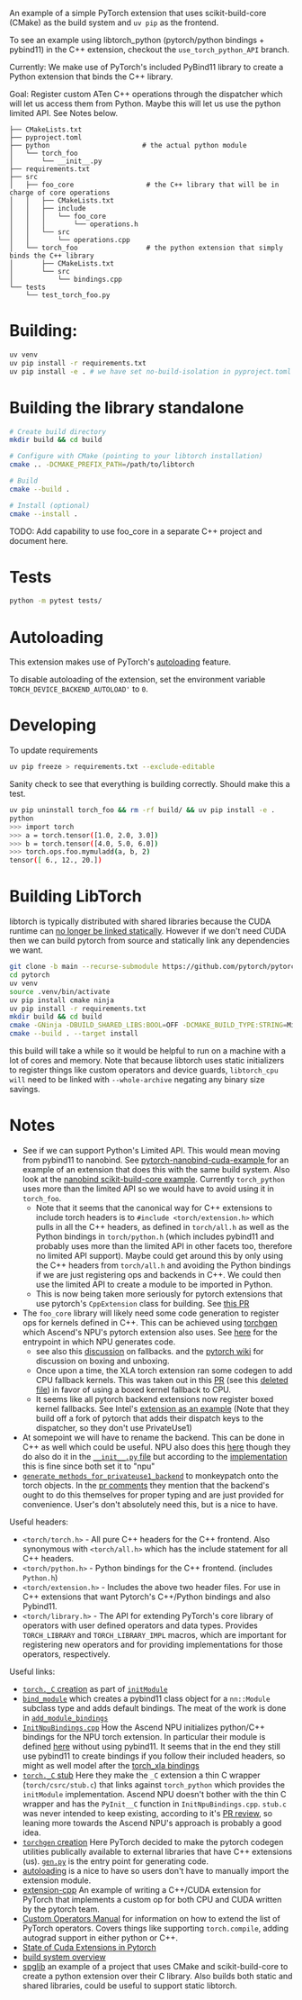 
An example of a simple PyTorch extension that uses scikit-build-core (CMake) as the build system and `uv pip` as the frontend.

To see an example using libtorch_python (pytorch/python bindings + pybind11) in the C++ extension, checkout the `use_torch_python_API` branch.

Currently:
We make use of PyTorch's included PyBind11 library to create a Python extension that binds the C++ library.

Goal:
Register custom ATen C++ operations through the dispatcher which will let us access them from Python. Maybe this will let us use the python limited API. See Notes below.

```
├── CMakeLists.txt
├── pyproject.toml
├── python                       # the actual python module
│   └── torch_foo
│       └── __init__.py
├── requirements.txt
├── src
│   ├── foo_core                  # the C++ library that will be in charge of core operations
│   │   ├── CMakeLists.txt
│   │   ├── include
│   │   │   └── foo_core
│   │   │       └── operations.h
│   │   └── src
│   │       └── operations.cpp
│   └── torch_foo                 # the python extension that simply binds the C++ library
│       ├── CMakeLists.txt
│       └── src
│           └── bindings.cpp
└── tests
    └── test_torch_foo.py
```

# Building:
```bash
uv venv
uv pip install -r requirements.txt
uv pip install -e . # we have set no-build-isolation in pyproject.toml
```

# Building the library standalone

```bash
# Create build directory
mkdir build && cd build

# Configure with CMake (pointing to your libtorch installation)
cmake .. -DCMAKE_PREFIX_PATH=/path/to/libtorch

# Build
cmake --build .

# Install (optional)
cmake --install .
```

TODO: Add capability to use foo_core in a separate C++ project and document here.

# Tests
```bash
python -m pytest tests/
```
# Autoloading
This extension makes use of PyTorch's [autoloading](https://pytorch.org/tutorials/prototype/python_extension_autoload.html) feature.

To disable autoloading of the extension, set the environment variable `TORCH_DEVICE_BACKEND_AUTOLOAD'` to `0`.

# Developing
To update requirements
```bash
uv pip freeze > requirements.txt --exclude-editable
```

Sanity check to see that everything is building correctly. Should make this a test.
```bash
uv pip uninstall torch_foo && rm -rf build/ && uv pip install -e .
python
>>> import torch
>>> a = torch.tensor([1.0, 2.0, 3.0])
>>> b = torch.tensor([4.0, 5.0, 6.0])
>>> torch.ops.foo.mymuladd(a, b, 2)
tensor([ 6., 12., 20.])
```

# Building LibTorch
libtorch is typically distributed with shared libraries because the CUDA runtime can [no longer be linked statically](https://discuss.pytorch.org/t/libtorch-cxx11-abi-static-library/211309). However if we don't need CUDA then we can build pytorch from source and statically link any dependencies we want.
```bash
git clone -b main --recurse-submodule https://github.com/pytorch/pytorch.git
cd pytorch
uv venv
source .venv/bin/activate
uv pip install cmake ninja
uv pip install -r requirements.txt
mkdir build && cd build
cmake -GNinja -DBUILD_SHARED_LIBS:BOOL=OFF -DCMAKE_BUILD_TYPE:STRING=MinSizeRel -DPYTHON_EXECUTABLE:PATH=`which python3` -DCMAKE_INSTALL_PREFIX:PATH=../install -DUSE_CUDA:BOOL=OFF -DUSE_CUDNN:BOOL=OFF -DUSE_XNNPACK:BOOL=OFF -DBUILD_TEST:BOOL=OFF -DBUILD_PYTHON:BOOL=OFF ..
cmake --build . --target install
```
this build will take a while so it would be helpful to run on a machine with a lot of cores and memory.
Note that because libtorch uses static initializers to register things like custom operators and device guards, `libtorch_cpu will` need to be
linked with `--whole-archive` negating any binary size savings.


# Notes
- See if we can support Python's Limited API. This would mean moving from pybind11 to nanobind. See [
pytorch-nanobind-cuda-example
](https://github.com/jannismoeller/pytorch-nanobind-cuda-example) for an example of an extension that does this with the same build system. Also look at the [nanobind scikit-build-core example](https://github.com/wjakob/nanobind_example). Currently `torch_python` uses more than the limited API so we would have to avoid using it in `torch_foo`.
  - Note that it seems that the canonical way for C++ extensions to include torch headers is to `#include <torch/extension.h>` which pulls in all the C++ headers, as defined in `torch/all.h` as well as the Python bindings in `torch/python.h` (which includes pybind11 and probably uses more than the limited API in other facets too, therefore no limited API support). Maybe could get around this by only using the C++ headers from `torch/all.h` and avoiding the Python bindings if we are just registering ops and backends in C++. We could then use the limited API to create a module to be imported in Python.
  - This is now being taken more seriously for pytorch extensions that use pytorch's `CppExtension` class for building. See [this PR](https://github.com/pytorch/pytorch/pull/145764)
- The `foo_core` library will likely need some code generation to register ops for kernels defined in C++. This can be achieved using [torchgen](https://github.com/pytorch/pytorch/tree/master/torchgen) which Ascend's NPU's pytorch extension also uses. See [here](https://github.com/Ascend/pytorch/blob/master/generate_code.sh) for the entrypoint in which NPU generates code.
  - see also this [discussion](https://dev-discuss.pytorch.org/t/backend-fallbacks/195) on fallbacks. and the [pytorch wiki](https://github.com/pytorch/pytorch/wiki/Boxing-and-Unboxing-in-the-PyTorch-Operator-Library) for discussion on boxing and unboxing.
  - Once upon a time, the XLA torch extension ran some codegen to add CPU fallback kernels. This was taken out in this [PR](https://github.com/pytorch/pytorch/pull/58065) (see this [deleted file](https://github.com/pytorch/pytorch/pull/58065/files#diff-4cd06a72bfdef66dd62378d7f0adb439fd2dfac0190c65072c6e67def7ff7b04)) in favor of using a boxed kernel fallback to CPU.
  - It seems like all pytorch backend extensions now register boxed kernel fallbacks. See Intel's [extension as an example](https://github.com/HabanaAI/gaudi-pytorch-bridge/blob/1167bf4dbc9fc0d1a20102d4ac91b406d44a2d2e/hpu_ops/cpu_fallback.cpp#L116) (Note that they build off a fork of pytorch that adds their dispatch keys to the dispatcher, so they don't use PrivateUse1)
- At somepoint we will have to rename the backend. This can be done in C++ as well which could be useful. NPU also does this [here](https://github.com/Ascend/pytorch/blob/24a508cd1022f9a383dbc53f0a9ab6b526e4fcda/torch_npu/csrc/core/npu/impl/NPUGuardImpl.cpp#L188) though they do also do it in the [`__init__.py` file](https://github.com/Ascend/pytorch/blob/24a508cd1022f9a383dbc53f0a9ab6b526e4fcda/torch_npu/__init__.py#L185) but according to the [implementation](register_privateuse1_backend) this is fine since both set it to "npu"
- [`generate_methods_for_privateuse1_backend`](https://docs.pytorch.org/docs/stable/generated/torch.utils.generate_methods_for_privateuse1_backend.html) to monkeypatch onto the torch objects. In the [pr comments](https://github.com/pytorch/pytorch/pull/98066#issuecomment-1496128826) they mention that the backend's ought to do this themselves for proper typing and are just provided for convenience. User's don't absolutely need this, but is a nice to have.


Useful headers:
- `<torch/torch.h>`     - All pure C++ headers for the C++ frontend. Also synonymous with `<torch/all.h>` which has the include statement for all C++ headers.
- `<torch/python.h>`    - Python bindings for the C++ frontend. (includes `Python.h`)
- `<torch/extension.h>` - Includes the above two header files. For use in C++ extensions that want Pytorch's C++/Python bindings and also Pybind11.
- `<torch/library.h>`   - The API for extending PyTorch's core library of operators with user defined operators and data types. Provides `TORCH_LIBRARY` and `TORCH_LIBRARY_IMPL` macros, which are important for registering new operators and for providing implementations for those operators, respectively.

Useful links:
- [`torch._C` creation](https://github.com/pytorch/pytorch/blob/e889937850759fe69a8c7de6326984102ed9b088/torch/csrc/Module.cpp#L1833) as part of [`initModule`](https://github.com/pytorch/pytorch/blob/e889937850759fe69a8c7de6326984102ed9b088/torch/csrc/Module.cpp#L1794)
- [`bind_module`](https://github.com/pytorch/pytorch/blob/e889937850759fe69a8c7de6326984102ed9b088/torch/csrc/api/include/torch/python.h#L217) which creates a pybind11  class object for a `nn::Module` subclass type and adds default bindings. The meat of the work is done in [`add_module_bindings`](https://github.com/pytorch/pytorch/blob/e889937850759fe69a8c7de6326984102ed9b088/torch/csrc/api/include/torch/python.h#L106)
- [`InitNpuBindings.cpp`](https://github.com/Ascend/pytorch/blob/a72f1dde999b6d78839c9691d11256e1d821a891/torch_npu/csrc/InitNpuBindings.cpp) How the Ascend NPU initializes python/C++ bindings for the NPU torch extension. In particular their module is defined [here](https://github.com/Ascend/pytorch/blob/a72f1dde999b6d78839c9691d11256e1d821a891/torch_npu/csrc/InitNpuBindings.cpp#L170) without using pybind11.
It seems that in the end they still use pybind11 to create bindings if you follow their included headers, so might as well model after the [torch_xla bindings](https://github.com/pytorch/xla/blob/master/torch_xla/csrc/init_python_bindings.cpp)
- [`torch._C` stub](https://github.com/pytorch/pytorch/pull/39375/files) Here they make the `_C` extension a thin C wrapper (`torch/csrc/stub.c`) that links against `torch_python` which provides the `initModule` implementation.  Ascend NPU doesn't bother with the thin C wrapper and has the `PyInit__C` function in `InitNpuBindings.cpp`. `stub.c` was never intended to keep existing, according to it's [PR review](https://github.com/pytorch/pytorch/pull/12742#discussion_r229892371), so leaning more towards the Ascend NPU's approach is probably a good idea.
- [`torchgen` creation](https://github.com/pytorch/pytorch/issues/73212) Here PyTorch decided to make the pytorch codegen utilities publically available to external libraries that have C++ extensions (us). [`gen.py`](https://github.com/pytorch/pytorch/blob/main/torchgen/gen.py) is the entry point for generating code.
- [autoloading](https://pytorch.org/tutorials/prototype/python_extension_autoload.html) is a nice to have so users don't have to manually import the extension module.
- [extension-cpp](https://github.com/pytorch/extension-cpp) An example of writing a C++/CUDA extension for PyTorch that implements a custom op for both CPU and CUDA written by the pytorch team.
- [Custom Operators Manual](https://docs.google.com/document/d/1_W62p8WJOQQUzPsJYa7s701JXt0qf2OfLub2sbkHOaU/) for information on how to extend the list of PyTorch operators. Covers things like supporting `torch.compile`, adding autograd support in either python or C++.
- [State of Cuda Extensions in Pytorch](https://github.com/pytorch/pytorch/issues/152032)
- [build system overview](https://stackoverflow.com/questions/25941536/what-is-a-cmake-generator/61651241#61651241)
- [spglib](https://github.com/spglib/spglib/tree/develop) an example of a project that uses CMake and scikit-build-core to create a python extension over their C library. Also builds both static and shared libraries, could be useful to support static libtorch.
